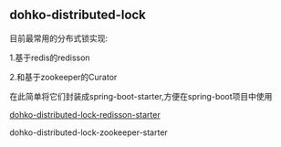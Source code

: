 dohko-distributed-lock
---
目前最常用的分布式锁实现:

1.基于redis的redisson

2.和基于zookeeper的Curator

在此简单将它们封装成spring-boot-starter,方便在spring-boot项目中使用

[dohko-distributed-lock-redisson-starter]()

dohko-distributed-lock-zookeeper-starter 